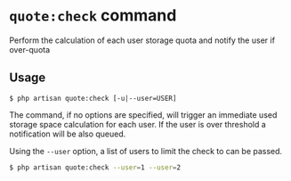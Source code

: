# `quote:check` command

Perform the calculation of each user storage quota and notify the user if over-quota

## Usage

```
$ php artisan quote:check [-u|--user=USER]
```

The command, if no options are specified, will trigger an immediate used storage 
space calculation for each user. If the user is over threshold a notification
will be also queued.

Using the `--user` option, a list of users to limit the check to can be passed.

```bash
$ php artisan quote:check --user=1 --user=2
```
